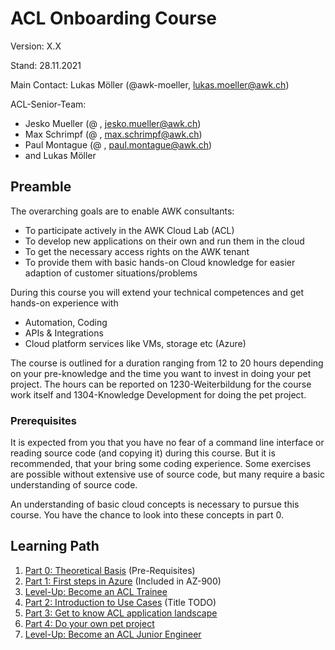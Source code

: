 # ACL Onboarding Course

Version: X.X

Stand: 28.11.2021

Main Contact: Lukas Möller (@awk-moeller, lukas.moeller@awk.ch)

ACL-Senior-Team:

* Jesko Mueller (@ , jesko.mueller@awk.ch)
* Max Schrimpf (@ , max.schrimpf@awk.ch)
* Paul Montague (@ , paul.montague@awk.ch)
* and Lukas Möller

## Preamble

The overarching goals are to enable AWK consultants:

* To participate actively in the AWK Cloud Lab (ACL)
* To develop new applications on their own and run them in the cloud
* To get the necessary access rights on the AWK tenant
* To provide them with basic hands-on Cloud knowledge for easier adaption of customer situations/problems

During this course you will extend your technical competences and get hands-on experience with

* Automation, Coding
* APIs & Integrations
* Cloud platform services like VMs, storage etc (Azure)

The course is outlined for a duration ranging from 12 to 20 hours depending on your pre-knowledge and the time you want to invest in doing your pet project.
The hours can be reported on 1230-Weiterbildung for the course work itself and 1304-Knowledge Development for doing the pet project.

### Prerequisites

It is expected from you that you have no fear of a command line interface or reading source code (and copying it) during this course. But it is recommended, that your bring some coding experience. Some exercises are possible without extensive use of source code, but many require a basic understanding of source code.

An understanding of basic cloud concepts is necessary to pursue this course. You have the chance to look into these concepts in part 0.

## Learning Path

1. [Part 0: Theoretical Basis](\part-0-theory/main.md) (Pre-Requisites)
2. [Part 1: First steps in Azure](part-1-sandbox/main.md) (Included in AZ-900)
3. [Level-Up: Become an ACL Trainee](TODO)
4. [Part 2: Introduction to Use Cases](part-2-use-cases/main.md) (Title TODO)
5. [Part 3: Get to know ACL application landscape](part-3-awk-applications/main.md)
6. [Part 4: Do your own pet project](part-4-pet-project/main.md)
7. [Level-Up: Become an ACL Junior Engineer](TODO)
